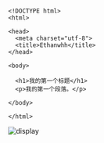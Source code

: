```

<!DOCTYPE html>
<html>

<head>
  <meta charset="utf-8">
  <title>Ethanwhh</title>
</head>

<body>

  <h1>我的第一个标题</h1>
  <p>我的第一个段落。</p>

</body>

</html>

```

![display](../imgs/html/01_01.jpg)
